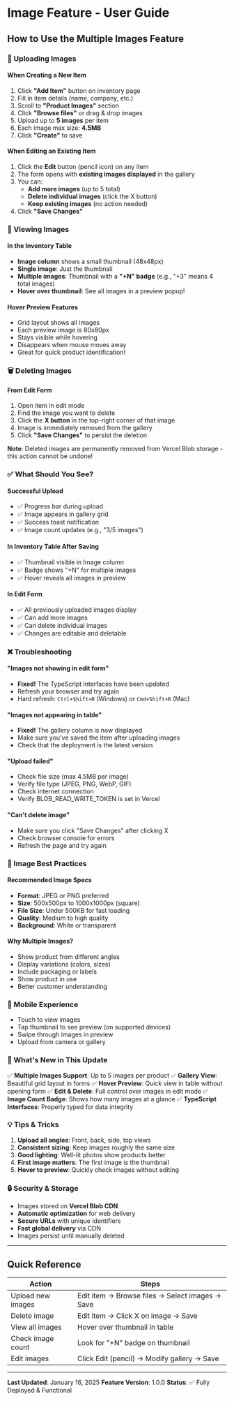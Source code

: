 # Image Feature - User Guide

## How to Use the Multiple Images Feature

### 📸 Uploading Images

#### When Creating a New Item
1. Click **"Add Item"** button on inventory page
2. Fill in item details (name, company, etc.)
3. Scroll to **"Product Images"** section
4. Click **"Browse files"** or drag & drop images
5. Upload up to **5 images** per item
6. Each image max size: **4.5MB**
7. Click **"Create"** to save

#### When Editing an Existing Item
1. Click the **Edit** button (pencil icon) on any item
2. The form opens with **existing images displayed** in the gallery
3. You can:
   - **Add more images** (up to 5 total)
   - **Delete individual images** (click the X button)
   - **Keep existing images** (no action needed)
4. Click **"Save Changes"**

### 👀 Viewing Images

#### In the Inventory Table
- **Image column** shows a small thumbnail (48x48px)
- **Single image**: Just the thumbnail
- **Multiple images**: Thumbnail with a **"+N" badge** (e.g., "+3" means 4 total images)
- **Hover over thumbnail**: See all images in a preview popup!

#### Hover Preview Features
- Grid layout shows all images
- Each preview image is 80x80px
- Stays visible while hovering
- Disappears when mouse moves away
- Great for quick product identification!

### 🗑️ Deleting Images

#### From Edit Form
1. Open item in edit mode
2. Find the image you want to delete
3. Click the **X button** in the top-right corner of that image
4. Image is immediately removed from the gallery
5. Click **"Save Changes"** to persist the deletion

**Note**: Deleted images are permanently removed from Vercel Blob storage - this action cannot be undone!

### ✅ What Should You See?

#### Successful Upload
- ✅ Progress bar during upload
- ✅ Image appears in gallery grid
- ✅ Success toast notification
- ✅ Image count updates (e.g., "3/5 images")

#### In Inventory Table After Saving
- ✅ Thumbnail visible in Image column
- ✅ Badge shows "+N" for multiple images
- ✅ Hover reveals all images in preview

#### In Edit Form
- ✅ All previously uploaded images display
- ✅ Can add more images
- ✅ Can delete individual images
- ✅ Changes are editable and deletable

### ❌ Troubleshooting

#### "Images not showing in edit form"
- **Fixed!** The TypeScript interfaces have been updated
- Refresh your browser and try again
- Hard refresh: `Ctrl+Shift+R` (Windows) or `Cmd+Shift+R` (Mac)

#### "Images not appearing in table"
- **Fixed!** The gallery column is now displayed
- Make sure you've saved the item after uploading images
- Check that the deployment is the latest version

#### "Upload failed"
- Check file size (max 4.5MB per image)
- Verify file type (JPEG, PNG, WebP, GIF)
- Check internet connection
- Verify BLOB_READ_WRITE_TOKEN is set in Vercel

#### "Can't delete image"
- Make sure you click "Save Changes" after clicking X
- Check browser console for errors
- Refresh the page and try again

### 🎨 Image Best Practices

#### Recommended Image Specs
- **Format**: JPEG or PNG preferred
- **Size**: 500x500px to 1000x1000px (square)
- **File Size**: Under 500KB for fast loading
- **Quality**: Medium to high quality
- **Background**: White or transparent

#### Why Multiple Images?
- Show product from different angles
- Display variations (colors, sizes)
- Include packaging or labels
- Show product in use
- Better customer understanding

### 📱 Mobile Experience
- Touch to view images
- Tap thumbnail to see preview (on supported devices)
- Swipe through images in preview
- Upload from camera or gallery

### 🚀 What's New in This Update

✅ **Multiple Images Support**: Up to 5 images per product
✅ **Gallery View**: Beautiful grid layout in forms
✅ **Hover Preview**: Quick view in table without opening form
✅ **Edit & Delete**: Full control over images in edit mode
✅ **Image Count Badge**: Shows how many images at a glance
✅ **TypeScript Interfaces**: Properly typed for data integrity

### 💡 Tips & Tricks

1. **Upload all angles**: Front, back, side, top views
2. **Consistent sizing**: Keep images roughly the same size
3. **Good lighting**: Well-lit photos show products better
4. **First image matters**: The first image is the thumbnail
5. **Hover to preview**: Quickly check images without editing

### 🔒 Security & Storage

- Images stored on **Vercel Blob CDN**
- **Automatic optimization** for web delivery
- **Secure URLs** with unique identifiers
- **Fast global delivery** via CDN
- Images persist until manually deleted

---

## Quick Reference

| Action | Steps |
|--------|-------|
| Upload new images | Edit item → Browse files → Select images → Save |
| Delete image | Edit item → Click X on image → Save |
| View all images | Hover over thumbnail in table |
| Check image count | Look for "+N" badge on thumbnail |
| Edit images | Click Edit (pencil) → Modify gallery → Save |

---

**Last Updated**: January 16, 2025
**Feature Version**: 1.0.0
**Status**: ✅ Fully Deployed & Functional
